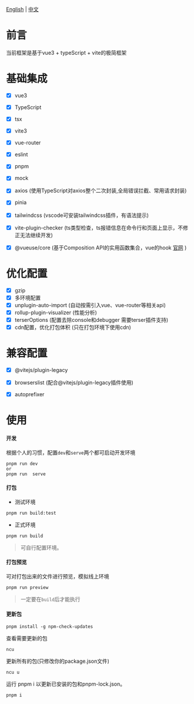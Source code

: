 
[English](README.md) | [中文](README-CN.md)

# 前言
 当前框架是基于vue3 + typeScript + vite的极简框架

# 基础集成
- [x] vue3
- [x] TypeScript
- [x] tsx
- [x] vite3
- [x] vue-router
- [x] eslint
- [x] pnpm
- [x] mock
- [x] axios (使用TypeScript对axios整个二次封装,全局错误拦截、常用请求封装)
- [x] pinia
- [x] tailwindcss   (vscode可安装tailwindcss插件，有语法提示)
- [x] vite-plugin-checker   (ts类型检查，ts报错信息在命令行和页面上显示，不修正无法继续开发)
- [x] @vueuse/core  (基于Composition API的实用函数集合，vue的hook  [官网](https://vueuse.org/) )


# 优化配置
- [x] gzip
- [x] 多环境配置
- [x] unplugin-auto-import  (自动按需引入vue、vue-router等相关api)
- [x] rollup-plugin-visualizer (性能分析)
- [x] terserOptions  (配置去除console和debugger  需要terser插件支持)
- [x] cdn配置，优化打包体积  (只在打包环境下使用cdn)

# 兼容配置
- [x] @vitejs/plugin-legacy
- [x] browserslist (配合@vitejs/plugin-legacy插件使用)
- [x] autoprefixer


# 使用

#### 开发

根据个人的习惯，配置`dev`和`serve`两个都可启动开发环境
```
pnpm run dev
or
pnpm run  serve
```
#### 打包

+ 测试环境

```
pnpm run build:test
```
+ 正式环境

```
pnpm run build
```

> 可自行配置环境。

#### 打包预览

可对打包出来的文件进行预览，模拟线上环境

```
pnpm run preview
```

> 一定要在`build`后才能执行


#### 更新包
```
pnpm install -g npm-check-updates
```

查看需要更新的包
```
ncu
```

更新所有的包(只修改你的package.json文件)
```
ncu u
```
运行 pnpm i 以更新已安装的包和pnpm-lock.json。
```
pnpm i
```


